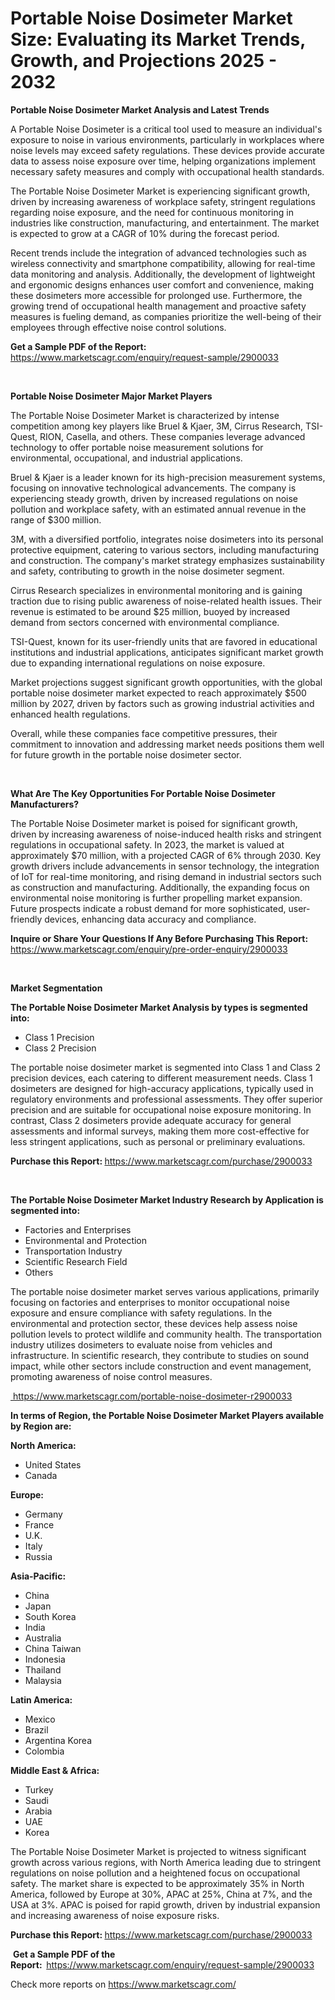 <p><h1>Portable Noise Dosimeter Market Size: Evaluating its Market Trends, Growth, and Projections 2025 - 2032</h1></p><p><strong>Portable Noise Dosimeter Market Analysis and Latest Trends</strong></p>
<p><p>A Portable Noise Dosimeter is a critical tool used to measure an individual's exposure to noise in various environments, particularly in workplaces where noise levels may exceed safety regulations. These devices provide accurate data to assess noise exposure over time, helping organizations implement necessary safety measures and comply with occupational health standards.</p><p>The Portable Noise Dosimeter Market is experiencing significant growth, driven by increasing awareness of workplace safety, stringent regulations regarding noise exposure, and the need for continuous monitoring in industries like construction, manufacturing, and entertainment. The market is expected to grow at a CAGR of 10% during the forecast period. </p><p>Recent trends include the integration of advanced technologies such as wireless connectivity and smartphone compatibility, allowing for real-time data monitoring and analysis. Additionally, the development of lightweight and ergonomic designs enhances user comfort and convenience, making these dosimeters more accessible for prolonged use. Furthermore, the growing trend of occupational health management and proactive safety measures is fueling demand, as companies prioritize the well-being of their employees through effective noise control solutions.</p></p>
<p><strong>Get a Sample PDF of the Report:&nbsp;</strong> <a href="https://www.marketscagr.com/enquiry/request-sample/2900033?utm_campaign=3460&utm_medium=2&utm_source=Github&utm_content=ia&utm_term=16032025&utm_id=portable-noise-dosimeter">https://www.marketscagr.com/enquiry/request-sample/2900033</a></p>
<p>&nbsp;</p>
<p><strong>Portable Noise Dosimeter Major Market Players</strong></p>
<p><p>The Portable Noise Dosimeter Market is characterized by intense competition among key players like Bruel & Kjaer, 3M, Cirrus Research, TSI-Quest, RION, Casella, and others. These companies leverage advanced technology to offer portable noise measurement solutions for environmental, occupational, and industrial applications.</p><p>Bruel & Kjaer is a leader known for its high-precision measurement systems, focusing on innovative technological advancements. The company is experiencing steady growth, driven by increased regulations on noise pollution and workplace safety, with an estimated annual revenue in the range of $300 million.</p><p>3M, with a diversified portfolio, integrates noise dosimeters into its personal protective equipment, catering to various sectors, including manufacturing and construction. The company's market strategy emphasizes sustainability and safety, contributing to growth in the noise dosimeter segment.</p><p>Cirrus Research specializes in environmental monitoring and is gaining traction due to rising public awareness of noise-related health issues. Their revenue is estimated to be around $25 million, buoyed by increased demand from sectors concerned with environmental compliance.</p><p>TSI-Quest, known for its user-friendly units that are favored in educational institutions and industrial applications, anticipates significant market growth due to expanding international regulations on noise exposure.</p><p>Market projections suggest significant growth opportunities, with the global portable noise dosimeter market expected to reach approximately $500 million by 2027, driven by factors such as growing industrial activities and enhanced health regulations. </p><p>Overall, while these companies face competitive pressures, their commitment to innovation and addressing market needs positions them well for future growth in the portable noise dosimeter sector.</p></p>
<p>&nbsp;</p>
<p><strong>What Are The Key Opportunities For Portable Noise Dosimeter Manufacturers?</strong></p>
<p><p>The Portable Noise Dosimeter market is poised for significant growth, driven by increasing awareness of noise-induced health risks and stringent regulations in occupational safety. In 2023, the market is valued at approximately $70 million, with a projected CAGR of 6% through 2030. Key growth drivers include advancements in sensor technology, the integration of IoT for real-time monitoring, and rising demand in industrial sectors such as construction and manufacturing. Additionally, the expanding focus on environmental noise monitoring is further propelling market expansion. Future prospects indicate a robust demand for more sophisticated, user-friendly devices, enhancing data accuracy and compliance.</p></p>
<p><strong>Inquire or Share Your Questions If Any Before Purchasing This Report:</strong> <a href="https://www.marketscagr.com/enquiry/pre-order-enquiry/2900033?utm_campaign=3460&utm_medium=2&utm_source=Github&utm_content=ia&utm_term=16032025&utm_id=portable-noise-dosimeter">https://www.marketscagr.com/enquiry/pre-order-enquiry/2900033</a></p>
<p>&nbsp;</p>
<p><strong>Market Segmentation</strong></p>
<p><strong>The Portable Noise Dosimeter Market Analysis by types is segmented into:</strong></p>
<p><ul><li>Class 1 Precision</li><li>Class 2 Precision</li></ul></p>
<p><p>The portable noise dosimeter market is segmented into Class 1 and Class 2 precision devices, each catering to different measurement needs. Class 1 dosimeters are designed for high-accuracy applications, typically used in regulatory environments and professional assessments. They offer superior precision and are suitable for occupational noise exposure monitoring. In contrast, Class 2 dosimeters provide adequate accuracy for general assessments and informal surveys, making them more cost-effective for less stringent applications, such as personal or preliminary evaluations.</p></p>
<p><strong>Purchase this Report:&nbsp;</strong><a href="https://www.marketscagr.com/purchase/2900033?utm_campaign=3460&utm_medium=2&utm_source=Github&utm_content=ia&utm_term=16032025&utm_id=portable-noise-dosimeter">https://www.marketscagr.com/purchase/2900033</a></p>
<p>&nbsp;</p>
<p><strong>The Portable Noise Dosimeter Market Industry Research by Application is segmented into:</strong></p>
<p><ul><li>Factories and Enterprises</li><li>Environmental and Protection</li><li>Transportation Industry</li><li>Scientific Research Field</li><li>Others</li></ul></p>
<p><p>The portable noise dosimeter market serves various applications, primarily focusing on factories and enterprises to monitor occupational noise exposure and ensure compliance with safety regulations. In the environmental and protection sector, these devices help assess noise pollution levels to protect wildlife and community health. The transportation industry utilizes dosimeters to evaluate noise from vehicles and infrastructure. In scientific research, they contribute to studies on sound impact, while other sectors include construction and event management, promoting awareness of noise control measures.</p></p>
<p><a href="https://www.marketscagr.com/portable-noise-dosimeter-r2900033?utm_campaign=3460&utm_medium=2&utm_source=Github&utm_content=ia&utm_term=16032025&utm_id=portable-noise-dosimeter">&nbsp;https://www.marketscagr.com/portable-noise-dosimeter-r2900033</a></p>
<p><strong>In terms of Region, the Portable Noise Dosimeter Market Players available by Region are:</strong></p>
<p>
    <p> <strong> North America: </strong>
        <ul>
            <li>United States</li>
            <li>Canada</li>
        </ul>
        </p> 
    <p> <strong> Europe: </strong>
        <ul>
            <li>Germany</li>
            <li>France</li>
            <li>U.K.</li>
            <li>Italy</li>
            <li>Russia</li>
        </ul>
        </p> 
    <p> <strong> Asia-Pacific: </strong>
        <ul>
            <li>China</li>
            <li>Japan</li>
            <li>South Korea</li>
            <li>India</li>
            <li>Australia</li>
            <li>China Taiwan</li>
            <li>Indonesia</li>
            <li>Thailand</li>
            <li>Malaysia</li>
        </ul>
        </p> 
    <p> <strong> Latin America: </strong>
        <ul>
            <li>Mexico</li>
            <li>Brazil</li>
            <li>Argentina Korea</li>
            <li>Colombia</li>
        </ul>
        </p> 
    <p> <strong> Middle East & Africa: </strong>
        <ul>
            <li>Turkey</li>
            <li>Saudi</li>
            <li>Arabia</li>
            <li>UAE</li>
            <li>Korea</li>
        </ul>
    </p>
    </p>
<p><p>The Portable Noise Dosimeter Market is projected to witness significant growth across various regions, with North America leading due to stringent regulations on noise pollution and a heightened focus on occupational safety. The market share is expected to be approximately 35% in North America, followed by Europe at 30%, APAC at 25%, China at 7%, and the USA at 3%. APAC is poised for rapid growth, driven by industrial expansion and increasing awareness of noise exposure risks.</p></p>
<p><strong>Purchase this Report: </strong><a href="https://www.marketscagr.com/purchase/2900033?utm_campaign=3460&utm_medium=2&utm_source=Github&utm_content=ia&utm_term=16032025&utm_id=portable-noise-dosimeter">https://www.marketscagr.com/purchase/2900033</a></p>
<p>&nbsp;<strong>Get a Sample PDF of the Report:&nbsp;&nbsp;</strong><a href="https://www.marketscagr.com/enquiry/request-sample/2900033?utm_campaign=3460&utm_medium=2&utm_source=Github&utm_content=ia&utm_term=16032025&utm_id=portable-noise-dosimeter">https://www.marketscagr.com/enquiry/request-sample/2900033</a></p>
<p><strong></strong></p>
<p>Check more reports on <a href="https://www.marketscagr.com/?utm_campaign=3460&utm_medium=2&utm_source=Github&utm_content=ia&utm_term=16032025&utm_id=portable-noise-dosimeter">https://www.marketscagr.com/</a></p>